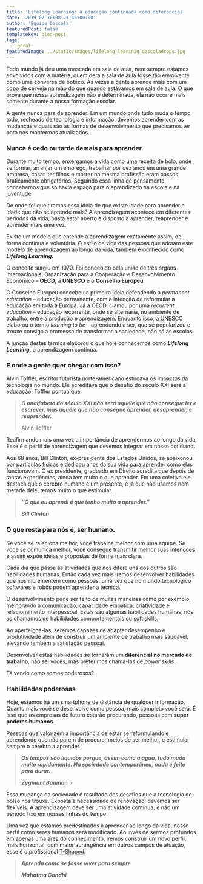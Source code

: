 ```yaml
---
title: 'Lifelong Learning: a educação continuada como diferencial'
date: '2019-07-10T08:21:46+00:00'
author: 'Equipe Descola'
featuredPost: false
templatekey: blog-post
tags:
  - geral
featuredImage: ../static/images/lifelong_learinig_descoladrops.jpg
---
```


Todo mundo já deu uma moscada em sala de aula, nem sempre estamos envolvidos com a matéria, quem dera a sala de aula fosse tão envolvente como uma conversa de boteco. Às vezes a gente aprende mais com um copo de cerveja na mão do que quando estávamos em sala de aula. O que prova que nossa aprendizagem não é determinada, ela não ocorre mais somente durante a nossa formação escolar.

A gente nunca para de aprender. Em um mundo onde tudo muda o tempo todo, recheado de tecnologia e informação, devemos aprender com as mudanças e quais são as formas de desenvolvimento que precisamos ter para nos mantermos atualizados.

### **Nunca é cedo ou tarde demais para aprender.**

Durante muito tempo, enxergamos a vida como uma receita de bolo, onde se formar, arranjar um emprego, trabalhar por dez anos em uma grande empresa, casar, ter filhos e morrer na mesma profissão eram passos praticamente obrigatórios. Seguindo essa linha de pensamento, concebemos que só havia espaço para o aprendizado na escola e na juventude.

De onde foi que tiramos essa ideia de que existe idade para aprender e idade que não se aprende mais? A aprendizagem acontece em diferentes períodos da vida, basta estar aberto e disposto a aprender, reaprender e aprender mais uma vez.

Existe um modelo que entende a aprendizagem exatamente assim, de forma contínua e voluntária. O estilo de vida das pessoas que adotam este modelo de aprendizagem ao longo da vida, também é conhecido como **_Lifelong Learning_**.

O conceito surgiu em 1970. Foi concebido pela união de três órgãos internacionais, Organização para a Cooperação e Desenvolvimento Econômico – **OECD**, a **UNESCO** e o **Conselho Europeu**.

O Conselho Europeu concebeu a primeira ideia defendendo a _permanent education_ – educação permanente, com a intenção de reformular a educação em toda a Europa. Já a OECD, clamou por uma _recurrent education_ – educação recorrente, onde se alternaria, no ambiente de trabalho, entre a produção e aprendizagem. Enquanto isso, a UNESCO elaborou o termo _learning to be_ – aprendendo a ser, que se popularizou e trouxe consigo a promessa de transformar a sociedade, não só as escolas.

A junção destes termos elaborou o que hoje conhecemos como **_Lifelong Learning,_** a aprendizagem contínua.

### **E onde a gente quer chegar com isso?**

Alvin Toffler, escritor futurista norte-americano estudava os impactos da tecnologia no mundo. Ele acreditava que o desafio do século XXI será a educação. Toffler pontua que:

> **_O analfabeto do século XXI não será aquele que não consegue ler e escrever, mas aquele que não consegue aprender, desaprender, e reaprender._**
>
> Alvin Toffler

Reafirmando mais uma vez a importância de aprendermos ao longo da vida. Esse é o perfil de aprendizagem que devemos integrar em nosso cotidiano.

Aos 68 anos, Bill Clinton, ex-presidente dos Estados Unidos, se apaixonou por partículas físicas e dedicou anos da sua vida para aprender como elas funcionavam. O ex presidente, graduado em Direito acredita que depois de tantas experiências, ainda tem muito o que aprender. Em uma coletiva ele destaca que o cérebro humano é um presente, e já que não usamos nem metade dele, temos muito o que estimular.

> **_“O que eu aprendi é que tenho muito a aprender.”_**
>
> **_Bill Clinton_**

### **O que resta para nós é, ser humano.**

Se você se relaciona melhor, você trabalha melhor com uma equipe. Se você se comunica melhor, você consegue transmitir melhor suas intenções e assim expõe ideias e propostas de forma mais clara.

Cada dia que passa as atividades que nos difere uns dos outros são habilidades humanas. Então cada vez mais iremos desenvolver habilidades que nos incrementem como pessoas, uma vez que no mundo tecnológico softwares e robôs podem aprender a técnica.

O desenvolvimento pode ser feito de muitas maneiras como por exemplo, melhorando a [comunicação](https://descola.org/curso/comunicacao-nao-violenta), capacidade [empática](https://descola.org/curso/empatia), [criatividade](https://descola.org/curso/desbloqueio-criativo) e relacionamento interpessoal. Estas são algumas habilidades humanas, nós as chamamos de habilidades comportamentais ou soft skills.

Ao aperfeiçoá-las, seremos capazes de adaptar desempenho e produtividade além de construir um ambiente de trabalho mais saudável, elevando também a satisfação pessoal.

Desenvolver estas habilidades se tornaram um **diferencial no mercado de trabalho**, não sei vocês, mas preferimos chamá-las de _power skills_.

Tá vendo como somos poderosos?

### **Habilidades poderosas**

Hoje, estamos há um smartphone de distância de qualquer informação. Quanto mais você se desenvolve como pessoa, mais completo você será. É isso que as empresas do futuro estarão procurando, pessoas com **super poderes humanos.**

Pessoas que valorizem a importância de estar se reformulando e aprendendo que não parem de procurar meios de ser melhor, e estimular sempre o cérebro a aprender.

> **_Os tempos são líquidos porque, assim como a água, tudo muda muito rapidamente. Na sociedade contemporânea, nada é feito para durar._**
>
> **_Zygmunt Bauman_** >

Essa mudança da sociedade é resultado dos desafios que a tecnologia de bolso nos trouxe. Exposta a necessidade de renovação, devemos ser flexíveis. A aprendizagem deve ser uma atividade contínua, e não um período fixo em nossas linhas do tempo.

Uma vez que estamos predestinados a aprender ao longo da vida, nosso perfil como seres humanos será modificado. Ao invés de sermos profundos em apenas uma área do conhecimento, iremos construir um novo perfil, mais horizontal, com maior abrangência em outros campos de atuação, esse é o profissional [T-Shaped.](https://descola.org/drops/a-importancia-de-ser-um-profissional-multidisciplinar/)

> **_Aprenda como se fosse viver para sempre_**
>
> **_Mahatma Gandhi_**
